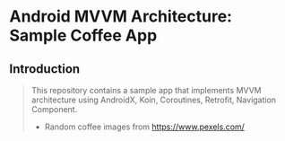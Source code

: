 # Android MVVM Architecture: Sample Coffee App

## Introduction

> This repository contains a sample app that implements MVVM architecture using AndroidX, Koin, Coroutines, Retrofit, Navigation Component.
> * Random coffee images from https://www.pexels.com/